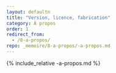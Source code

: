```yaml
---
layout: defaultn
title: "Version, licence, fabrication"
category: À propos
order: 1
redirect_from:
  - /8-a-propos/
repo: _memoire/8-a-propos/-a-propos.md
---
```

{% include_relative -a-propos.md %}
